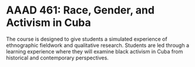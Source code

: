 # AAAD 461: Race, Gender, and Activism in Cuba

The course is designed to give students a simulated experience of ethnographic fieldwork and qualitative research. Students are led through a learning experience where they will examine black activism in Cuba from historical and contemporary perspectives.